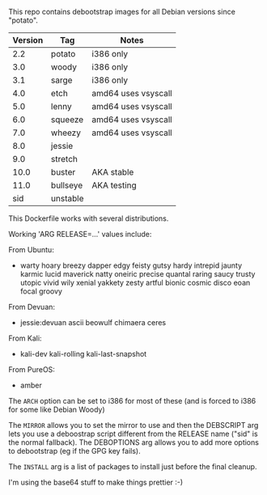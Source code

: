 This repo contains debootstrap images for all Debian versions since "potato".

Version |Tag            |Notes
--------|---------------|--------------------
2.2     |potato         |i386 only
3.0     |woody          |i386 only
3.1     |sarge          |i386 only
4.0     |etch           |amd64 uses vsyscall
5.0     |lenny          |amd64 uses vsyscall
6.0     |squeeze        |amd64 uses vsyscall
7.0     |wheezy         |amd64 uses vsyscall
8.0     |jessie
9.0     |stretch
10.0    |buster         |AKA stable
11.0    |bullseye       |AKA testing
sid     |unstable

This Dockerfile works with several distributions.

Working 'ARG RELEASE=...' values include:

From Ubuntu:
  * warty hoary breezy dapper edgy feisty gutsy hardy intrepid jaunty karmic lucid maverick natty oneiric precise quantal raring saucy trusty utopic vivid wily xenial yakkety zesty artful bionic cosmic disco eoan focal groovy

From Devuan:
  * jessie:devuan ascii beowulf chimaera ceres

From Kali:
  * kali-dev kali-rolling kali-last-snapshot

From PureOS:
  * amber

The `ARCH` option can be set to i386 for most of these (and is forced to i386 for some like Debian Woody)

The `MIRROR` allows you to set the mirror to use and then the DEBSCRIPT arg lets you use a deboostrap script different from the RELEASE name ("sid" is the normal fallback). The DEBOPTIONS arg allows you to add more options to debootstrap (eg if the GPG key fails).

The `INSTALL` arg is a list of packages to install just before the final cleanup.

I'm using the base64 stuff to make things prettier :-)
